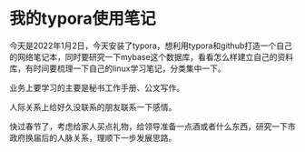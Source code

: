# 我的typora使用笔记

今天是2022年1月2日，今天安装了typora，想利用typora和github打造一个自己的网络笔记本，同时要研究一下mybase这个数据库，看看怎么样建立自己的资料库，有时间要梳理一下自己的linux学习笔记，分类集中一下。

业务上要学习的主要是秘书工作手册、公文写作。

人际关系上给好久没联系的朋友联系一下感情。

快过春节了，考虑给家人买点礼物，给领导准备一点酒或者什么东西，研究一下市政府换届后的人脉关系，理顺下一步发展思路。
